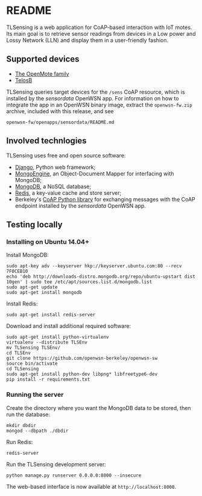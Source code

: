 README
======

TLSensing is a web application for CoAP-based interaction with IoT motes.
Its main goal is to retrieve sensor readings from devices in a Low power and 
Lossy Network (LLN) and display them in a user-friendly fashion.


## Supported devices

- [The OpenMote family][openmote]
- [TelosB][telosb]

TLSensing queries target devices for the `/sens` CoAP resource, which is
installed by the *sensordata* OpenWSN app.
For information on how to integrate the app in an OpenWSN binary image,
extract the `openwsn-fw.zip` archive, included with this release, and see

    openwsn-fw/openapps/sensordata/README.md


## Involved technlogies

TLSensing uses free and open source software:

- [Django][django], Python web framework;
- [MongoEngine][mongoengine], an Object-Document Mapper for interfacing with MongoDB;
- [MongoDB][mongodb], a NoSQL database;
- [Redis][redis], a key-value cache and store server;
- Berkeley's [CoAP Python library][coap] for exchanging messages with the CoAP endpoint installed by the *sensordata* OpenWSN app.


## Testing locally

### Installing on Ubuntu 14.04+

Install MongoDB:

    sudo apt-key adv --keyserver hkp://keyserver.ubuntu.com:80 --recv 7F0CEB10
    echo 'deb http://downloads-distro.mongodb.org/repo/ubuntu-upstart dist 10gen' | sudo tee /etc/apt/sources.list.d/mongodb.list
    sudo apt-get update
    sudo apt-get install mongodb

Install Redis:

    sudo apt-get install redis-server

Download and install additional required software:

    sudo apt-get install python-virtualenv
    virtualenv --distribute TLSEnv
    mv TLSensing TLSEnv/
    cd TLSEnv
    git clone https://github.com/openwsn-berkeley/openwsn-sw
    source bin/activate
    cd TLSensing
    sudo apt-get install python-dev libpng* libfreetype6-dev
    pip install -r requirements.txt

### Running the server

Create the directory where you want the MongoDB data to be stored, then run
the database:

    mkdir dbdir
    mongod --dbpath ./dbdir

Run Redis:

    redis-server

Run the TLSensing development server:

    python manage.py runserver 0.0.0.0:8000 --insecure

The web-based interface is now available at `http://localhost:8000`.

 [openmote]: http://openmote.com/hardware.html
 [telosb]: https://openwsn.atlassian.net/wiki/display/OW/TelosB
 [django]: https://www.djangoproject.com
 [mongoengine]: http://mongoengine.org
 [mongodb]: https://www.mongodb.org
 [redis]: http://redis.io
 [coap]: https://github.com/openwsn-berkeley/coap
